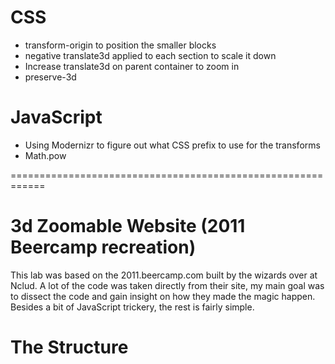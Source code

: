 # CSS

- transform-origin to position the smaller blocks
- negative translate3d applied to each section to scale it down
- Increase translate3d on parent container to zoom in
- preserve-3d

# JavaScript

- Using Modernizr to figure out what CSS prefix to use for the transforms
- Math.pow

============================================================

# 3d Zoomable Website (2011 Beercamp recreation)

This lab was based on the 2011.beercamp.com built by the wizards over at Nclud. A lot of the code was taken directly from their site, my main goal was to dissect the code and gain insight on how they made the magic happen. Besides a bit of JavaScript trickery, the rest is fairly simple.

# The Structure


